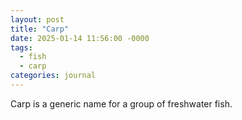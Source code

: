 ```yaml
---
layout: post
title: "Carp"
date: 2025-01-14 11:56:00 -0000
tags:
  - fish
  - carp
categories: journal
---
```


Carp is a generic name for a group of freshwater fish.
